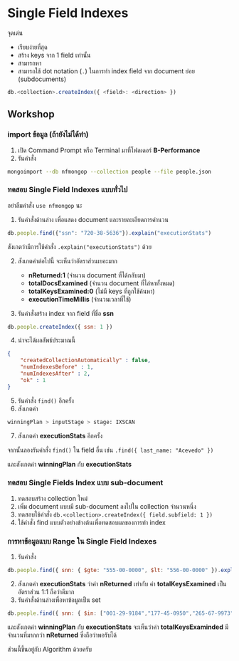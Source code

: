 # Single Field Indexes

จุดเด่น
- เรียบง่ายที่สุด
- สร้าง keys จาก 1 field เท่านั้น
- สามารถหา
- สามารถใช้ dot notation (`.`) ในการทำ index field จาก document ย่อย (subdocuments) 

```js
db.<collection>.createIndex({ <field>: <direction> })
```

## Workshop

### import ข้อมูล (ถ้ายังไม่ได้ทำ)

1. เปิด Command Prompt หรือ Terminal มาที่โฟลเดอร​์ **B-Performance**
2. รันคำสั่ง 

```bash
mongoimport --db nfmongop --collection people --file people.json
```

### ทดสอบ Single Field Indexes แบบทั่วไป

อย่าลืมคำสั่ง `use nfmongop` นะ

1. รันคำสั่งด้านล่าง เพื่อแสดง document และรายละเอียดการคำนวน

```js
db.people.find({"ssn": "720-38-5636"}).explain("executionStats")
```

สังเกตว่ามีการใช้คำสั่ง `.explain("executionStats")` ด้วย

2. สังเกตค่าต่อไปนี้ จะเห็นว่าอัตราส่วนเยอะมาก
	- **nReturned:1** (จำนวน document ที่ได้กลับมา)
	- **totalDocsExamined** (จำนวน document ที่ไล่หาทั้งหมด)
	- **totalKeysExamined:0** (ไม่มี keys ที่ถูกใช้ค้นหา)
	- **executionTimeMillis** (จำนวนเวลาที่ใช้)

3. รันคำสั่งสร้าง index จาก field ที่ชื่อ **ssn**

```js
db.people.createIndex({ ssn: 1 })
```

4. น่าจะได้ผลลัพธ์ประมาณนี้ 

```json
{
	"createdCollectionAutomatically" : false,
	"numIndexesBefore" : 1,
	"numIndexesAfter" : 2,
	"ok" : 1
}
```

5. รันคำสั่ง `find()` อีกครั้ง
6. สังเกตค่า 
```bash
winningPlan > inputStage > stage: IXSCAN
```
7. สังเกตค่า **executionStats** อีกครั้ง

จากนั้นลองรันคำสั่ง `find()` ใน field อื่น เช่น `.find({ last_name: "Acevedo" })`

และสังเกตค่า **winningPlan** กับ **executionStats**

### ทดสอบ Single Fields Index แบบ sub-document

1. ทดสอบสร้าง collection ใหม่
2. เพิ่ม document แบบมี sub-document ลงไปใน collection จำนวนหนึ่ง
3. ทดสอบใช้คำสั่ง `db.<collection>.createIndex({ field.subfield: 1 }) `
4. ใช้คำสั่ง find แบบตัวอย่างข้างต้นเพื่อทดสอบผลของการทำ index


### การหาข้อมูลแบบ Range ใน Single Field Indexes

1. รันคำสั่ง 

```js
db.people.find({ snn: { $gte: "555-00-0000", $lt: "556-00-0000" }).explain("executionStats")
```

2. สังเกตค่า **executionStats** ว่าค่า **nReturned** เท่ากับ ค่า **totalKeysExamined** เป็นอัตราส่วน 1:1 ถือว่าดีมาก
3. รันคำสั่งด้านล่างเพื่อหาข้อมูลเป็น set

```js
db.people.find({ snn: { $in: ["001-29-9184","177-45-0950","265-67-9973"] }).explain("executionStats")
```

และสังเกตค่า **winningPlan** กับ **executionStats** จะเห็นว่าค่า **totalKeysExaminded** มีจำนวนที่มากกว่า **nReturned** ซึ่งถือว่าพอรับได้ 

ส่วนนี้ขึ้นอยู่กับ Algorithm ด้วยครับ